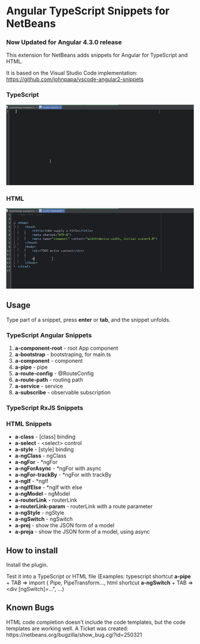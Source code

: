 <h1>Angular TypeScript Snippets for NetBeans</h1>
<h3>Now Updated for Angular 4.3.0 release</h3>

This extension for NetBeans adds snippets for Angular for TypeScript and HTML.

It is based on the Visual Studio Code implementation: <a href="https://github.com/johnpapa/vscode-angular2-snippets">https://github.com/johnpapa/vscode-angular2-snippets</a>

<h3>TypeScript</h3>
<img src="images/NbAngular2TSSnippets.gif" alt="Use Extension" />

<h3>HTML</h3>
<img src="images/NbAngular2HTMLSnippets.gif" alt="Use Extension" />

<h2>Usage</h2>
Type part of a snippet, press <strong>enter</strong> or <strong>tab</strong>, and the snippet unfolds.

<h3>TypeScript Angular Snippets</h3>
<ol>
    <li><strong>a-component-root</strong> - root App component</li>
    <li><strong>a-bootstrap</strong> - bootstraping, for main.ts</li>
    <li><strong>a-component</strong> - component</li>
    <li><strong>a-pipe</strong> - pipe</li>
    <li><strong>a-route-config</strong> - @RouteConfig</li>
    <li><strong>a-route-path</strong> - routing path</li>
    <li><strong>a-service</strong> - service</li>
    <li><strong>a-subscribe</strong> - observable subscription</li>
</ol>

<h3>TypeScript RxJS Snippets</h3>
<ul></ul>

<h3>HTML Snippets</h3>
<ul>
    <li><strong>a-class</strong> - [class] binding</li>
    <li><strong>a-select</strong> - &lt;select&gt; control</li>
    <li><strong>a-style</strong> - [style] binding</li>
    <li><strong>a-ngClass</strong> - ngClass</li>
    <li><strong>a-ngFor</strong> - *ngFor</li>
    <li><strong>a-ngForAsync</strong> - *ngFor with async</li>
    <li><strong>a-ngFor-trackBy</strong> - *ngFor with trackBy</li>
    <li><strong>a-ngIf</strong> - *ngIf</li>
    <li><strong>a-ngIfElse</strong> - *ngIf with else</li>
    <li><strong>a-ngModel</strong> - ngModel</li>
    <li><strong>a-routerLink</strong> - routerLink</li>
    <li><strong>a-routerLink-param</strong> - routerLink with a route parameter</li>
    <li><strong>a-ngStyle</strong> - ngStyle</li>
    <li><strong>a-ngSwitch</strong> - ngSwitch</li>
    <li><strong>a-prej</strong> - show the JSON form of a model</li>
    <li><strong>a-preja</strong> - show the JSON form of a model, using async</li>
</ul>


<h2>How to install</h2>
<p>Install the plugin.</p>
<p>Test it into a TypeScript or HTML file (Examples: typescript shortcut <strong>a-pipe</strong> + TAB => import { Pipe, PipeTransform..., html shortcut <strong>a-ngSwitch</strong> + TAB => &lt;div [ngSwitch]=...", ...)</p>
  
<h2>Known Bugs</h2>
HTML code completion doesn't include the code templates, but the code templates are working well. A Ticket was created: https://netbeans.org/bugzilla/show_bug.cgi?id=250321

